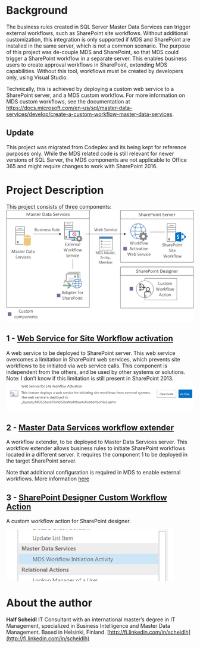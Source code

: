# Background
The business rules created in SQL Server Master Data Services can trigger external workflows, such as SharePoint site workflows. Without additional customization, this integration is only supported if MDS and SharePoint are installed in the same server, which is not a common scenario. The purpose of this project was de-couple MDS and SharePoint, so that MDS could trigger a SharePoint workflow in a separate server. This enables business users to create approval workflows in SharePoint, extending MDS capabilities. Without this tool, workflows must be created by developers only, using Visual Studio.

Technically, this is achieved by deploying a custom web service to a SharePoint server, and a MDS custom workflow. For more information on MDS custom workflows, see the documentation at https://docs.microsoft.com/en-us/sql/master-data-services/develop/create-a-custom-workflow-master-data-services.

## Update
This project was migrated from Codeplex and its being kept for reference purposes only. While the MDS related code is still relevant for newer versions of SQL Server, the MDS components are not applicable to Office 365 and might require changes to work with SharePoint 2016. 
 
# Project Description
This project consists of three components:
![](docs/Home_MDS_Custom_Tools.png)

## 1 - [Web Service for Site Workflow activation](docs/Web-Service-for-Site-Workflow-activation.md)
A web service to be deployed to SharePoint server. This web service overcomes a limitation in SharePoint web services, which prevents site workflows to be initiated via web service calls. This component is independent from the others, and be used by other systems or solutions. Note: I don’t know if this limitation is still present in SharePoint 2013.
![](docs/Home_FastCapture_031_2.png)

## 2 -  [Master Data Services workflow extender](docs/Master-Data-Services-workflow-extender.md)
A workflow extender, to be deployed to Master Data Services server. This workflow extender allows business rules to initiate SharePoint workflows located in a different server. It requires the component 1 to be deployed in the target SharePoint server.

Note that additional configuration is required in MDS to enable external workflows. More information [here](here)

## 3 - [SharePoint Designer Custom Workflow Action](docs/SharePoint-Designer-Custom-Workflow-Action.md)
A custom workflow action for SharePoint designer.

![](docs/Home_SPD_MDS.png)

# About the author
**Half Scheidl**
IT Consultant with an international master’s degree in IT Management, specialized in Business Intelligence and Master Data Management. Based in Helsinki, Finland.
[http://fi.linkedin.com/in/scheidlh](http://fi.linkedin.com/in/scheidlh)
